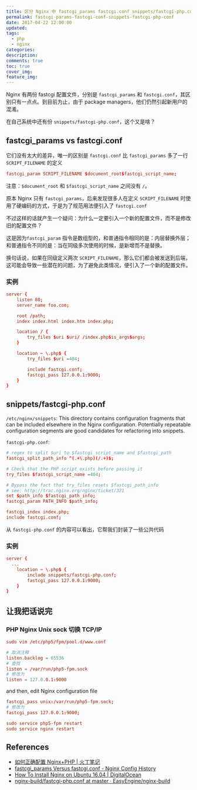 ```yaml
---
title: 区分 Nginx 中 fastcgi_params fastcgi.conf snippets/fastcgi-php.conf
permalink: fastcgi-params-fastcgi-conf-snippets-fastcgi-php-conf
date: 2017-04-22 12:00:00
updated:
tags:
  - php
  - nginx
categories:
description:
comments: true
toc: true
cover_img:
feature_img:
---
```


Nginx 有两份 fastcgi 配置文件，分别是 `fastcgi_params` 和 `fastcgi.conf`，其区别只有一点点。到目前为止，由于 package managers，他们仍然引起新用户的混淆。

在自己系统中还有份 `snippets/fastcgi-php.conf`，这个又是啥？

## fastcgi_params vs fastcgi.conf

它们没有太大的差异，唯一的区别是 `fastcgi.conf` 比 `fastcgi_params` 多了一行 `SCRIPT_FILENAME` 的定义

```conf
fastcgi_param SCRIPT_FILENAME $document_root$fastcgi_script_name;
```

注意：`$document_root` 和 `$fastcgi_script_name` 之间没有 `/`。

原本 Nginx 只有 `fastcgi_params`，后来发现很多人在定义 `SCRIPT_FILENAME` 时使用了硬编码的方式，于是为了规范用法便引入了 `fastcgi.conf`

不过这样的话就产生一个疑问：为什么一定要引入一个新的配置文件，而不是修改旧的配置文件？

这是因为`fastcgi_param` 指令是数组型的，和普通指令相同的是：内层替换外层；和普通指令不同的是：当在同级多次使用的时候，是新增而不是替换。

换句话说，如果在同级定义两次 `SCRIPT_FILENAME`，那么它们都会被发送到后端，这可能会导致一些潜在的问题，为了避免此类情况，便引入了一个新的配置文件。

<!--more -->

### 实例

```conf
server {
    listen 80;
    server_name foo.com;

    root /path;
    index index.html index.htm index.php;

    location / {
        try_files $uri $uri/ /index.php$is_args$args;
    }

    location ~ \.php$ {
        try_files $uri =404;

        include fastcgi.conf;
        fastcgi_pass 127.0.0.1:9000;
    }
}
```

## snippets/fastcgi-php.conf

`/etc/nginx/snippets`: This directory contains configuration fragments that can be included elsewhere in the Nginx configuration. Potentially repeatable configuration segments are good candidates for refactoring into snippets.

`fastcgi-php.conf`:

```conf
# regex to split $uri to $fastcgi_script_name and $fastcgi_path
fastcgi_split_path_info ^(.+\.php)(/.+)$;

# Check that the PHP script exists before passing it
try_files $fastcgi_script_name =404;

# Bypass the fact that try_files resets $fastcgi_path_info
# see: http://trac.nginx.org/nginx/ticket/321
set $path_info $fastcgi_path_info;
fastcgi_param PATH_INFO $path_info;

fastcgi_index index.php;
include fastcgi.conf;
```

从 `fastcgi-php.conf` 的内容可以看出，它帮我们封装了一些公共代码

### 实例

```conf
server {
  ...
    location ~ \.php$ {
        include snippets/fastcgi-php.conf;
        fastcgi_pass 127.0.0.1:9000;
    }
}
```

## 让我把话说完

### PHP Nginx Unix sock 切换 TCP/IP

```conf
sudo vim /etc/php5/fpm/pool.d/www.conf
```

```conf
# 取消注释
listen.backlog = 65536
# 查找
listen = /var/run/php5-fpm.sock
# 修改为
listen = 127.0.0.1:9000
```

and then, edit Nginx configuration file

```conf
fastcgi_pass unix:/var/run/php5-fpm.sock;
# 修改为
fastcgi_pass 127.0.0.1:9000;
```

```conf
sudo service php5-fpm restart
sudo service nginx restart
```

## References

- [如何正确配置 Nginx+PHP | 火丁笔记](https://huoding.com/2013/10/23/290)
- [fastcgi_params Versus fastcgi.conf - Nginx Config History](http://blog.martinfjordvald.com/2013/04/nginx-config-history-fastcgi_params-versus-fastcgi-conf/)
- [How To Install Nginx on Ubuntu 16.04 | DigitalOcean](https://www.digitalocean.com/community/tutorials/how-to-install-nginx-on-ubuntu-16-04)
- [nginx-build/fastcgi-php.conf at master · EasyEngine/nginx-build](https://github.com/EasyEngine/nginx-build/blob/master/nginx/debian/conf/snippets/fastcgi-php.conf)
